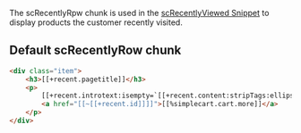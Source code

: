 The scRecentlyRpw chunk is used in the [scRecentlyViewed Snippet](../Snippets/scRecentlyViewed) to display products the customer recently visited. 

## Default scRecentlyRow chunk

```` html
<div class="item">
    <h3>[[+recent.pagetitle]]</h3>
    <p>
        [[+recent.introtext:isempty=`[[+recent.content:stripTags:ellipsis=`75`]]`]]
        <a href="[[~[[+recent.id]]]]">[[%simplecart.cart.more]]</a>
    </p>
</div>
```` 
